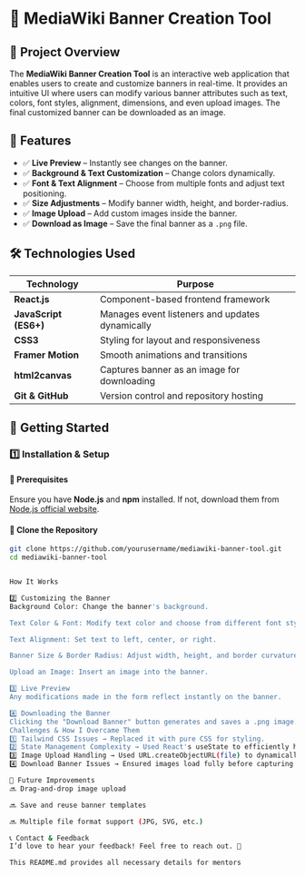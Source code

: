 # 📌 MediaWiki Banner Creation Tool

## 📖 Project Overview
The **MediaWiki Banner Creation Tool** is an interactive web application that enables users to create and customize banners in real-time. It provides an intuitive UI where users can modify various banner attributes such as text, colors, font styles, alignment, dimensions, and even upload images. The final customized banner can be downloaded as an image.

## 🎯 Features
- ✅ **Live Preview** – Instantly see changes on the banner.
- ✅ **Background & Text Customization** – Change colors dynamically.
- ✅ **Font & Text Alignment** – Choose from multiple fonts and adjust text positioning.
- ✅ **Size Adjustments** – Modify banner width, height, and border-radius.
- ✅ **Image Upload** – Add custom images inside the banner.
- ✅ **Download as Image** – Save the final banner as a `.png` file.

## 🛠 Technologies Used
| Technology  | Purpose  |
|-------------|---------|
| **React.js** | Component-based frontend framework |
| **JavaScript (ES6+)** | Manages event listeners and updates dynamically |
| **CSS3** | Styling for layout and responsiveness |
| **Framer Motion** | Smooth animations and transitions |
| **html2canvas** | Captures banner as an image for downloading |
| **Git & GitHub** | Version control and repository hosting |

## 🚀 Getting Started

### 1️⃣ Installation & Setup

#### 🔹 Prerequisites
Ensure you have **Node.js** and **npm** installed. If not, download them from [Node.js official website](https://nodejs.org/).

#### 🔹 Clone the Repository
```bash
git clone https://github.com/yourusername/mediawiki-banner-tool.git
cd mediawiki-banner-tool


How It Works

2️⃣ Customizing the Banner
Background Color: Change the banner's background.

Text Color & Font: Modify text color and choose from different font styles.

Text Alignment: Set text to left, center, or right.

Banner Size & Border Radius: Adjust width, height, and border curvature.

Upload an Image: Insert an image into the banner.

3️⃣ Live Preview
Any modifications made in the form reflect instantly on the banner.

4️⃣ Downloading the Banner
Clicking the "Download Banner" button generates and saves a .png image.
Challenges & How I Overcame Them
1️⃣ Tailwind CSS Issues → Replaced it with pure CSS for styling.
2️⃣ State Management Complexity → Used React's useState to efficiently handle multiple properties.
3️⃣ Image Upload Handling → Used URL.createObjectURL(file) to dynamically display images.
4️⃣ Download Banner Issues → Ensured images load fully before capturing them with html2canvas.

📌 Future Improvements
🔜 Drag-and-drop image upload

🔜 Save and reuse banner templates

🔜 Multiple file format support (JPG, SVG, etc.)

📞 Contact & Feedback
I’d love to hear your feedback! Feel free to reach out. 🚀

This README.md provides all necessary details for mentors



